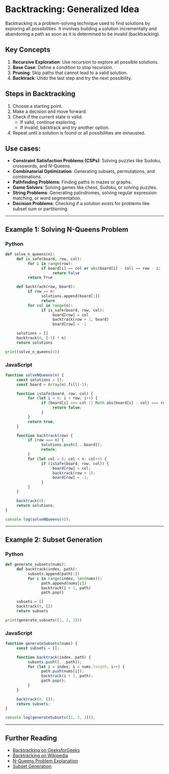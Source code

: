 # Backtracking: Generalized Idea

Backtracking is a problem-solving technique used to find solutions by exploring all possibilities. It involves building a solution incrementally and abandoning a path as soon as it is determined to be invalid (backtracking).

## Key Concepts
1. **Recursive Exploration**: Use recursion to explore all possible solutions.
2. **Base Case**: Define a condition to stop recursion.
3. **Pruning**: Skip paths that cannot lead to a valid solution.
4. **Backtrack**: Undo the last step and try the next possibility.

## Steps in Backtracking
1. Choose a starting point.
2. Make a decision and move forward.
3. Check if the current state is valid:
    - If valid, continue exploring.
    - If invalid, backtrack and try another option.
4. Repeat until a solution is found or all possibilities are exhausted.

## Use cases:
- **Constraint Satisfaction Problems (CSPs)**: Solving puzzles like Sudoku, crosswords, and N-Queens.
- **Combinatorial Optimization**: Generating subsets, permutations, and combinations.
- **Pathfinding Problems**: Finding paths in mazes or graphs.
- **Game Solvers**: Solving games like chess, Sudoku, or solving puzzles.
- **String Problems**: Generating palindromes, solving regular expression matching, or word segmentation.
- **Decision Problems**: Checking if a solution exists for problems like subset sum or partitioning.

---

## Example 1: Solving N-Queens Problem

### Python
```python
def solve_n_queens(n):
     def is_safe(board, row, col):
          for i in range(row):
                if board[i] == col or abs(board[i] - col) == row - i:
                     return False
          return True

     def backtrack(row, board):
          if row == n:
                solutions.append(board[:])
                return
          for col in range(n):
                if is_safe(board, row, col):
                     board[row] = col
                     backtrack(row + 1, board)
                     board[row] = -1

     solutions = []
     backtrack(0, [-1] * n)
     return solutions

print(solve_n_queens(4))
```

### JavaScript
```javascript
function solveNQueens(n) {
     const solutions = [];
     const board = Array(n).fill(-1);

     function isSafe(board, row, col) {
          for (let i = 0; i < row; i++) {
                if (board[i] === col || Math.abs(board[i] - col) === row - i) {
                     return false;
                }
          }
          return true;
     }

     function backtrack(row) {
          if (row === n) {
                solutions.push([...board]);
                return;
          }
          for (let col = 0; col < n; col++) {
                if (isSafe(board, row, col)) {
                     board[row] = col;
                     backtrack(row + 1);
                     board[row] = -1;
                }
          }
     }

     backtrack(0);
     return solutions;
}

console.log(solveNQueens(4));
```

---

## Example 2: Subset Generation

### Python
```python
def generate_subsets(nums):
     def backtrack(index, path):
          subsets.append(path[:])
          for i in range(index, len(nums)):
                path.append(nums[i])
                backtrack(i + 1, path)
                path.pop()

     subsets = []
     backtrack(0, [])
     return subsets

print(generate_subsets([1, 2, 3]))
```

### JavaScript
```javascript
function generateSubsets(nums) {
     const subsets = [];

     function backtrack(index, path) {
          subsets.push([...path]);
          for (let i = index; i < nums.length; i++) {
                path.push(nums[i]);
                backtrack(i + 1, path);
                path.pop();
          }
     }

     backtrack(0, []);
     return subsets;
}

console.log(generateSubsets([1, 2, 3]));
```

---

## Further Reading
- [Backtracking on GeeksforGeeks](https://www.geeksforgeeks.org/backtracking-algorithms/)
- [Backtracking on Wikipedia](https://en.wikipedia.org/wiki/Backtracking)
- [N-Queens Problem Explanation](https://www.geeksforgeeks.org/n-queen-problem-backtracking-3/)
- [Subset Generation](https://leetcode.com/problems/subsets/)